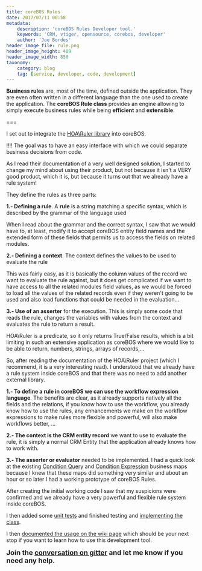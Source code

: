 ```yaml
---
title: coreBOS Rules
date: 2017/07/11 00:58
metadata:
    description: 'coreBOS Rules Developer tool.'
    keywords: 'CRM, vtiger, opensource, corebos, developer'
    author: 'Joe Bordes'
header_image_file: rule.png
header_image_height: 409
header_image_width: 850
taxonomy:
    category: blog
    tag: [service, developer, code, development]
---
```


**Business rules** are, most of the time, defined outside the application. They are even often written in a different language than the one used to create the application. The **coreBOS Rule class** provides an engine allowing to simply execute business rules while being **efficient** and **extensible**.

===

I set out to integrate the [HOA\Ruler library](https://hoa-project.net/En/Literature/Hack/Ruler.html) into coreBOS.

 !!!! The goal was to have an easy interface with which we could separate business decisions from code.

As I read their documentation of a very well designed solution, I started to change my mind about using their product, but not because it isn't a VERY good product, which it is, but because it turns out that we already have a rule system!

They define the rules as three parts:

**1.- Defining a rule**. A **rule** is a string matching a specific syntax, which is described by the grammar of the language used

When I read about the grammar and the correct syntax, I saw that we would have to, at least, modify it to accept coreBOS entity field names and the extended form of these fields that permits us to access the fields on related modules.

**2.- Defining a context**. The context defines the values to be used to evaluate the rule

This was fairly easy, as it is basically the column values of the record we want to evaluate the rule against, but it does get complicated if we want to have access to all the related modules field values, as we would be forced to load all the values of the related records even if they weren't going to be used and also load functions that could be needed in the evaluation...

**3.- Use of an asserter** for the execution. This is simply some code that reads the rule, changes the variables with values from the context and evaluates the rule to return a result.

HOA\Ruler is a predicate, so it only returns True/False results, which is a bit limiting in such an extensive application as coreBOS where we would like to be able to return, numbers, strings, arrays of records,...

So, after reading the documentation of the HOA\Ruler project (which I recommend, it is a very interesting read). I understood that we already have a rule system inside coreBOS and that there was no need to add another external library.

**1.- To define a rule in coreBOS we can use the workflow expression language**. The benefits are clear, as it already supports natively all the fields and the relations, if you know how to use the workflow, you already know how to use the rules, any enhancements we make on the workflow expressions to make rules more flexible and powerful, will also make workflows better, ...

**2.- The context is the CRM entity record** we want to use to evaluate the rule, it is simply a normal CRM Entity that the application already knows how to work with.

**3.- The asserter or evaluator** needed to be implemented. I had a quick look at the existing [Condition Query](http://corebos.org/documentation/doku.php?noprocess=1&id=en:adminmanual:businessmappings:condition_query) and [Condition Expression](http://corebos.org/documentation/doku.php?noprocess=1&id=en:adminmanual:businessmappings:condition_expression) business maps because I knew that these maps did something very similar and about an hour or so later I had a working prototype of coreBOS Rules.

After creating the initial working code I saw that my suspicions were confirmed and we already have a very powerful and flexible rule system inside coreBOS.

I then added some [unit tests](https://github.com/tsolucio/coreBOSTests/blob/master/modules/cbMap/cbRuleTest.php) and finished testing and [implementing the class](https://github.com/tsolucio/corebos/blob/master/modules/cbMap/cbRule.php).

I then [documented the usage on the wiki page](http://corebos.org/documentation/doku.php?noprocess=1&id=en:devel:corebos_rules) which should be your next stop if you want to learn how to use this development tool.

**<span style="font-size:large">Join the [conversation on gitter](https://gitter.im/corebos/discuss) and let me know if you need any help.</span>**

